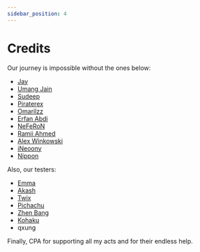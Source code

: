 ```yaml
---
sidebar_position: 4
---
```


# Credits # 

Our journey is impossible without the ones below:
- [Jay](https://t.me/ProtoDevNan0)
- [Umang Jain](https://t.me/umang_jain)
- [Sudeep](https://t.me/sakhatlonda)
- [Piraterex](https://t.me/piraterex)
- [Omarilzz](https://t.me/omarilzz)
- [Erfan Abdi](https://t.me/erfanoabdi)
- [NeFeRoN](https://t.me/neferon)
- [Ramii Ahmed](https://t.me/ramisky)
- [Alex Winkowski](https://t.me/dereference)
- [iNeoony](https://t.me/ineoony)
- [Nippon](https://t.me/nnippon)

Also, our testers:
- [Emma](https://t.me/dygiilyiahspjtos)
- [Akash](https://t.me/Lonely-Boa)
- [Twix](https://t.me/rounit28)
- [Pichachu](https://t.me/jsps_07)
- [Zhen Bang](https://t.me/zhen_bang)
- [Kohaku](https://t.me/KohakuTiger)
- qxung

Finally, CPA for supporting all my acts and for their endless help.